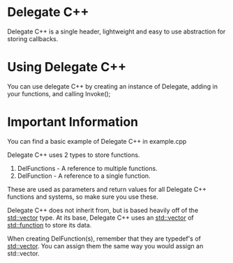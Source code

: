 # Delegate C++

Delegate C++ is a single header, lightweight and easy to use abstraction for storing callbacks.

# Using Delegate C++

You can use delegate C++ by creating an instance of Delegate, adding in your functions, and calling Invoke();

# Important Information

You can find a basic example of Delegate C++ in example.cpp

Delegate C++ uses 2 types to store functions. 

1. DelFunctions - A reference to multiple functions.
2. DelFunction - A reference to a single function.

These are used as parameters and return values for all Delegate C++ functions and systems, so make sure you use these.

Delegate C++ does not inherit from, but is based heavily off of the <std::vector> type.
At its base, Delegate C++ uses an <std::vector> of <std::function> to store its data.

When creating DelFunction(s), remember that they are typedef's of <std::vector>. 
You can assign them the same way you would assign an std::vector.
